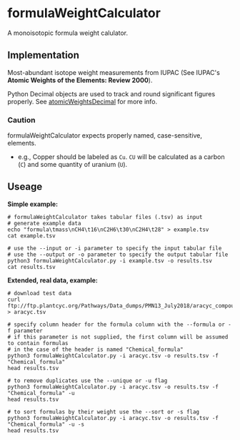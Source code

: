 # formulaWeightCalculator

A monoisotopic formula weight calulator.

## Implementation

Most-abundant isotope weight measurements from IUPAC (See IUPAC's **Atomic Weights of the Elements: Review 2000**).

Python Decimal objects are used to track and round significant figures properly. See [atomicWeightsDecimal](https://github.com/HegemanLab/atomicWeightsDecimal) for more info.

### Caution

formulaWeightCalculator expects properly named, case-sensitive, elements.
  - e.g., Copper should be labeled as `Cu`. `CU` will be calculated as a carbon (`C`) and some quantity of uranium (`U`).

## Useage

**Simple example:**
```
# formulaWeightCalculator takes tabular files (.tsv) as input
# generate example data
echo "formula\tmass\nCH4\t16\nC2H6\t30\nC2H4\t28" > example.tsv
cat example.tsv

# use the --input or -i parameter to specify the input tabular file
# use the --output or -o parameter to specify the output tabular file
python3 formulaWeightCalculator.py -i example.tsv -o results.tsv
cat results.tsv
```

**Extended, real data, example:**
```
# download test data
curl ftp://ftp.plantcyc.org/Pathways/Data_dumps/PMN13_July2018/aracyc_compounds.20180702 > aracyc.tsv

# specify column header for the formula column with the --formula or -f parameter
# if this parameter is not supplied, the first column will be assumed to contain formulas
# in the case of the header is named "Chemical_formula"
python3 formulaWeightCalculator.py -i aracyc.tsv -o results.tsv -f "Chemical_formula"
head results.tsv

# to remove duplicates use the --unique or -u flag
python3 formulaWeightCalculator.py -i aracyc.tsv -o results.tsv -f "Chemical_formula" -u
head results.tsv

# to sort formulas by their weight use the --sort or -s flag
python3 formulaWeightCalculator.py -i aracyc.tsv -o results.tsv -f "Chemical_formula" -u -s
head results.tsv
```
